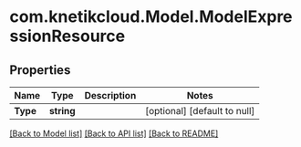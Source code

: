 # com.knetikcloud.Model.ModelExpressionResource
## Properties

Name | Type | Description | Notes
------------ | ------------- | ------------- | -------------
**Type** | **string** |  | [optional] [default to null]

[[Back to Model list]](../README.md#documentation-for-models) [[Back to API list]](../README.md#documentation-for-api-endpoints) [[Back to README]](../README.md)

